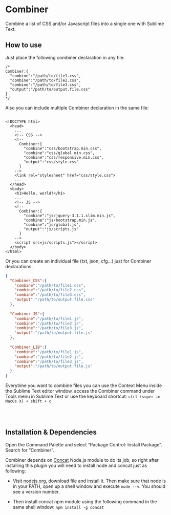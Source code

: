 # Combiner
Combine a list of CSS and/or Javascript files into a single one with Sublime Text.


## How to use
Just place the following combiner declaration in any file:

```
/*
Combiner:{
  "combine":"/path/to/file1.css",
  "combine":"/path/to/file2.css",
  "combine":"/path/to/file3.css",
  "output":"/path/to/output.file.css"
}
*/
```

Also you can include multiple Combiner declaration in the same file:

```

<!DOCTYPE html>
  <head>
    ...
    <!-- CSS -->  
    <!--
      Combiner:{
        "combine":"css/bootstrap.min.css",
        "combine":"css/global.min.css",
        "combine":"css/responsive.min.css",
        "output":"css/style.css"
      }
    -->
    <link rel="stylesheet" href="css/style.css">
    ...
  </head>
  <body>
    <h1>Hello, world!</h1>
    ...
    <!-- JS -->
    <!--
      Combiner:{
        "combine":"js/jquery-3.1.1.slim.min.js",
        "combine":"js/bootstrap.min.js",
        "combine":"js/global.js",
        "output":"js/scripts.js"
      }
    -->
    <script src=js/scripts.js"></script>
  </body>
</html>

```

Or you can create an individual file (txt, json, cfg...) just for Combiner declarations:

```json
{
  "Combiner_CSS":{
    "combine":"/path/to/file1.css",
    "combine":"/path/to/file2.css",
    "combine":"/path/to/file3.css",
    "output":"/path/to/output.file.css"
  },
  
  "Combiner_JS":{
    "combine":"/path/to/file1.js",
    "combine":"/path/to/file2.js",
    "combine":"/path/to/file3.js",
    "output":"/path/to/output.file.js"
  },
  
  "Combiner_LIB":{
    "combine":"/path/to/file1.js",
    "combine":"/path/to/file2.js",
    "combine":"/path/to/file3.js",
    "output":"/path/to/output.file.js"
  }
}

```

Everytime you want to combine files you can use the Context Menu inside the Sublime Text editor window, access the Combiner command under Tools menu in Sublime Text or use the keyboard shortcut: `ctrl (super in MacOs X) + shift + c`

<br><br>

## Installation & Dependencies
Open the Command Palette and select “Package Control: Install Package”. Search for “Combiner”.

Combiner depends on [Concat](https://github.com/gko/concat) Node.js module to do its job, so right after installing this plugin you will need to install node and concat just as following:

- Visit [nodejs.org](https://nodejs.org/), download file and install it. Then make sure that node is in your PATH, open up a shell window and execute `node --v`. You should see a version number.
  
- Then install concat npm module using the following command in the same shell window: `npm install -g concat`
